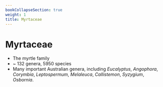 ```yaml
---
bookCollapseSection: true
weight: 1
title: Myrtaceae
---
```


# Myrtaceae

* The myrtle family
* ~ 132 genera, 5950 species
* Many important Australian genera, including *Eucalyptus*, *Angophora*, *Corymbia*, *Leptospermum*, *Melaleuca*, *Callistemon*, *Syzygium*, *Osbornia*.   
